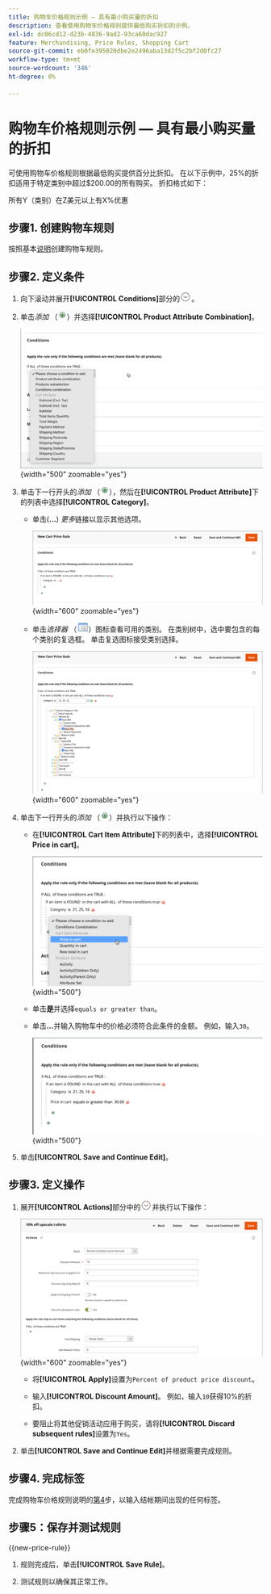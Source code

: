 ```yaml
---
title: 购物车价格规则示例 — 具有最小购买量的折扣
description: 查看使用购物车价格规则提供最低购买折扣的示例。
exl-id: dc06cd12-d23b-4836-9ad2-93ca60dac927
feature: Merchandising, Price Rules, Shopping Cart
source-git-commit: eb0fe395020dbe2e2496aba13d2f5c2bf2d0fc27
workflow-type: tm+mt
source-wordcount: '346'
ht-degree: 0%

---
```


# 购物车价格规则示例 — 具有最小购买量的折扣

可使用购物车价格规则根据最低购买提供百分比折扣。 在以下示例中，25%的折扣适用于特定类别中超过$200.00的所有购买。 折扣格式如下：

所有Y（类别）在Z美元以上有X%优惠

## 步骤1. 创建购物车规则

按照基本[说明](price-rules-cart.md)创建购物车规则。

## 步骤2. 定义条件

1. 向下滚动并展开&#x200B;**[!UICONTROL Conditions]**&#x200B;部分的![扩展选择器](../assets/icon-display-expand.png)。

1. 单击&#x200B;_添加_ （![添加图标](../assets/icon-add-green-circle.png)）并选择&#x200B;**[!UICONTROL Product Attribute Combination]**。

   ![购物车价格规则条件 — 产品属性组合](./assets/condition1.png){width="500" zoomable="yes"}

1. 单击下一行开头的&#x200B;_添加_ （![添加图标](../assets/icon-add-green-circle.png)），然后在&#x200B;**[!UICONTROL Product Attribute]**&#x200B;下的列表中选择&#x200B;**[!UICONTROL Category]**。

   - 单击(**...**) _更多_&#x200B;链接以显示其他选项。

     ![购物车价格规则条件 — 类别选项](./assets/condition3.png){width="600" zoomable="yes"}

   - 单击&#x200B;_选择器_ （![列表图标](../assets/icon-list-chooser.png)）图标查看可用的类别。 在类别树中，选中要包含的每个类别的复选框。 单击复选图标接受类别选择。

     ![购物车价格规则条件 — 类别](./assets/condition4.png){width="600" zoomable="yes"}

1. 单击下一行开头的&#x200B;_添加_ （![添加图标](../assets/icon-add-green-circle.png)）并执行以下操作：

   - 在&#x200B;**[!UICONTROL Cart Item Attribute]**&#x200B;下的列表中，选择&#x200B;**[!UICONTROL Price in cart]**。

     ![购物车价格规则条件 — 购物车项目属性](./assets/condition5.png){width="500"}

   - 单击&#x200B;**是**&#x200B;并选择`equals or greater than`。

   - 单击&#x200B;**...**&#x200B;并输入购物车中的价格必须符合此条件的金额。 例如，输入`30`。

     ![购物车价格规则条件 — 购物车中的价格](./assets/condition6.png){width="500"}

1. 单击&#x200B;**[!UICONTROL Save and Continue Edit]**。

## 步骤3. 定义操作

1. 展开&#x200B;**[!UICONTROL Actions]**&#x200B;部分中的![扩展选择器](../assets/icon-display-expand.png)并执行以下操作：

   ![购物车价格规则操作](./assets/minimum-discount-actions.png){width="600" zoomable="yes"}

   - 将&#x200B;**[!UICONTROL Apply]**&#x200B;设置为`Percent of product price discount`。

   - 输入&#x200B;**[!UICONTROL Discount Amount]**。 例如，输入`10`获得10%的折扣。

   - 要阻止将其他促销活动应用于购买，请将&#x200B;**[!UICONTROL Discard subsequent rules]**&#x200B;设置为`Yes`。

1. 单击&#x200B;**[!UICONTROL Save and Continue Edit]**&#x200B;并根据需要完成规则。

## 步骤4. 完成标签

完成购物车价格规则说明的[第4](price-rules-cart.md)步，以输入结帐期间出现的任何标签。

## 步骤5：保存并测试规则

{{new-price-rule}}

1. 规则完成后，单击&#x200B;**[!UICONTROL Save Rule]**。

1. 测试规则以确保其正常工作。
